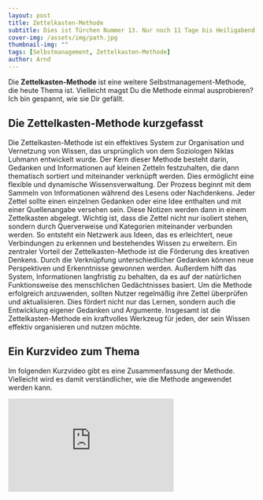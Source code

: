 ```yaml
---
layout: post
title: Zettelkasten-Methode
subtitle: Dies ist Türchen Nummer 13. Nur noch 11 Tage bis Heiligabend!
cover-img: /assets/img/path.jpg
thumbnail-img: ""
tags: [Selbstmanagement, Zettelkasten-Methode]
author: Arnd
---
```


Die **Zettelkasten-Methode** ist eine weitere Selbstmanagement-Methode, die heute Thema ist. Vielleicht magst Du die Methode einmal ausprobieren? Ich bin gespannt, wie sie Dir gefällt.

## Die Zettelkasten-Methode kurzgefasst

Die Zettelkasten-Methode ist ein effektives System zur Organisation und Vernetzung von Wissen, das ursprünglich von dem Soziologen Niklas Luhmann entwickelt wurde. Der Kern dieser Methode besteht darin, Gedanken und Informationen auf kleinen Zetteln festzuhalten, die dann thematisch sortiert und miteinander verknüpft werden. Dies ermöglicht eine flexible und dynamische Wissensverwaltung. Der Prozess beginnt mit dem Sammeln von Informationen während des Lesens oder Nachdenkens. Jeder Zettel sollte einen einzelnen Gedanken oder eine Idee enthalten und mit einer Quellenangabe versehen sein. Diese Notizen werden dann in einem Zettelkasten abgelegt. Wichtig ist, dass die Zettel nicht nur isoliert stehen, sondern durch Querverweise und Kategorien miteinander verbunden werden. So entsteht ein Netzwerk aus Ideen, das es erleichtert, neue Verbindungen zu erkennen und bestehendes Wissen zu erweitern. Ein zentraler Vorteil der Zettelkasten-Methode ist die Förderung des kreativen Denkens. Durch die Verknüpfung unterschiedlicher Gedanken können neue Perspektiven und Erkenntnisse gewonnen werden. Außerdem hilft das System, Informationen langfristig zu behalten, da es auf der natürlichen Funktionsweise des menschlichen Gedächtnisses basiert. Um die Methode erfolgreich anzuwenden, sollten Nutzer regelmäßig ihre Zettel überprüfen und aktualisieren. Dies fördert nicht nur das Lernen, sondern auch die Entwicklung eigener Gedanken und Argumente. Insgesamt ist die Zettelkasten-Methode ein kraftvolles Werkzeug für jeden, der sein Wissen effektiv organisieren und nutzen möchte.

## Ein Kurzvideo zum Thema

Im folgenden Kurzvideo gibt es eine Zusammenfassung der Methode. Vielleicht wird es damit verständlicher, wie die Methode angewendet werden kann.

<iframe width="336" height="189" src="https://www.youtube.com/embed/rOSZOCoqOo8?si=rpZCyOptOceXVdVr" title="YouTube video player" frameborder="0" allow="accelerometer; autoplay; clipboard-write; encrypted-media; gyroscope; picture-in-picture; web-share" referrerpolicy="strict-origin-when-cross-origin" allowfullscreen></iframe>